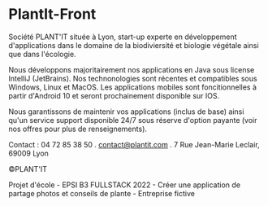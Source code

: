 # PlantIt-Front
Société PLANT'IT située à Lyon, start-up experte en développement d'applications dans le domaine de la biodiviersité et biologie végétale ainsi que dans l'écologie.

Nous développons majoritairement nos applications en Java sous license IntelliJ (JetBrains). Nos technonologies sont récentes et compatibles sous Windows, Linux et MacOS. Les applications mobiles sont foncitionnelles à partir d'Android 10 et seront prochainement disponible sur IOS.

Nous garantissons de maintenir vos applications (inclus de base) ainsi qu'un service support disponible 24/7 sous réserve d'option payante (voir nos offres pour plus de renseignements).

Contact : 04 72 85 38 50 . contact@plantit.com . 7 Rue Jean-Marie Leclair, 69009 Lyon

©PLANT'IT

Projet d'école - EPSI B3 FULLSTACK 2022 - Créer une application de partage photos et conseils de plante - Entreprise fictive
